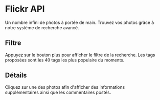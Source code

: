 # Flickr API

Un nombre infini de photos à portée de main.
Trouvez vos photos grâce à notre système de recherche avancé.

## Filtre 

Appuyez sur le bouton plus pour afficher le filtre de la recherche. Les tags proposées sont les 40 tags les plus populaire du moments.

## Détails

Cliquez sur une des photos afin d'afficher des informations supplémentaires ainsi que les commentaires postés.
